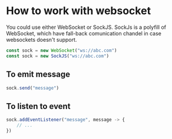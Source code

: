 # How to work with websocket

You could use either WebSocket or SockJS.
SockJs is a polyfill of WebSocket, which have fall-back comunication chandel in case websockets doesn't support.

```js
const sock = new WebSocket("ws://abc.com")
const sock = new SockJS("ws://abc.com")
```

## To emit message

```js
sock.send("message")
```

## To listen to event

```js
sock.addEventListener("message", message -> {
    // ...
})
```
